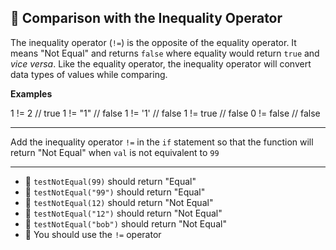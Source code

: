 🚀 Comparison with the Inequality Operator
------------------------------------------

The inequality operator (`!=`) is the opposite of the equality operator. It means "Not Equal" and returns `false` where equality would return `true` and _vice versa_. Like the equality operator, the inequality operator will convert data types of values while comparing.

**Examples**

1 !=  2     // true
1 != "1"    // false
1 != '1'    // false
1 != true   // false
0 != false  // false

* * *

Add the inequality operator `!=` in the `if` statement so that the function will return "Not Equal" when `val` is not equivalent to `99`

* * *

*   🧪 `testNotEqual(99)` should return "Equal"
*   🧪 `testNotEqual("99")` should return "Equal"
*   🧪 `testNotEqual(12)` should return "Not Equal"
*   🧪 `testNotEqual("12")` should return "Not Equal"
*   🧪 `testNotEqual("bob")` should return "Not Equal"
*   🧪 You should use the `!=` operator